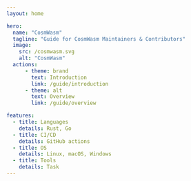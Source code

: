 ```yaml
---
layout: home

hero:
  name: "CosmWasm"
  tagline: "Guide for CosmWasm Maintainers & Contributors"
  image:
    src: /cosmwasm.svg
    alt: "CosmWasm"
  actions:
      - theme: brand
        text: Introduction
        link: /guide/introduction
      - theme: alt
        text: Overview
        link: /guide/overview      

features:
  - title: Languages
    details: Rust, Go
  - title: CI/CD
    details: GitHub actions
  - title: OS
    details: Linux, macOS, Windows
  - title: Tools
    details: Task    
---
```

